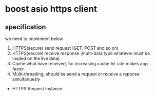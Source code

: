 # boost asio https client

## specification
we need to implement below

1. HTTPS(secure) send request (GET, POST and so on)
2. HTTPS(secure) receive response (multi-data type whatever must be loaded on the live data)
3. Cache what have received, for increasing cache hit rate makes app faster
4. Multi-threading, should be send a request or receive a reponse simultanuesly

- HTTPS Request instance